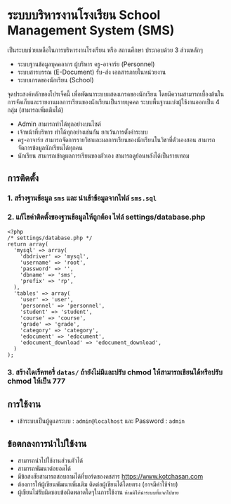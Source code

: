 # ระบบบริหารงานโรงเรียน School Management System (SMS)
เป็นระบบช่วยเหลือในการบริหารงานโรงเรียน หรือ สถานศึกษา ประกอบด้วย 3 ส่วนหลักๆ
* ระบบฐานข้อมูลบุคคลากร ผู้บริหาร ครู-อาจาร์ย (Personnel)
* ระบบสารบรรณ (E-Document) รับ-ส่ง เอกสารภายในหน่วยงาน
* ระบบเกรดของนักเรียน (School)

จุดประสงค์หลักของโปรเจ็คนี้ เพื่อพัฒนาระบบแสดงเกรดของนักเรียน โดยมีความสามารถเบื้องต้นในการจัดเก็บและรายงานผลการเรียนของนักเรียนเป็นรายบุคคล ระบบพื้นฐานแบ่งผู้ใช้งานออกเป็น 4 กลุ่ม (สามารถเพิ่มเติมได้)
* Admin สามารถทำได้ทุกอย่างบนไซต์
* เจ้าหน้าที่บริหาร ทำได้ทุกอย่างเช่นกัน ยกเว้นการตั้งค่าระบบ
* ครู-อาจาร์ย สามารถจัดการรายวิชาและผลการเรียนของนักเรียนในวิชาที่ตัวเองสอน สามารถจัดการข้อมูลนักเรียนได้ทุกคน
* นักเรียน สามารถเข้าดูผลการเรียนของตัวเอง สามารถดูย้อนหลังได้เป็นรายเทอม

## การติดตั้ง
### 1. สร้างฐานข้อมูล ```sms``` และ นำเข้าข้อมูลจากไฟล์ ```sms.sql```
### 2. แก้ไขค่าติดตั้งของฐานข้อมูลให้ถูกต้อง ไฟล์ settings/database.php

```
<?php
/* settings/database.php */
return array(
  'mysql' => array(
    'dbdriver' => 'mysql',
    'username' => 'root',
    'password' => '',
    'dbname' => 'sms',
    'prefix' => 'rp',
  ),
  'tables' => array(
    'user' => 'user',
    'personnel' => 'personnel',
    'student' => 'student',
    'course' => 'course',
    'grade' => 'grade',
    'category' => 'category',
    'edocument' => 'edocument',
    'edocument_download' => 'edocument_download',
  )
);
```


### 3. สร้างไดเร็คทอรี่ ```datas/``` ถ้ายังไม่มีและปรับ chmod ให้สามารถเขียนได้หรือปรับ chmod ให้เป็น 777

## การใช้งาน
* เข้าระบบเป็นผู้ดูแลระบบ : ```admin@localhost``` และ Password : ```admin```

## ข้อตกลงการนำไปใช้งาน
* สามารถนำไปใช้งานส่วนตัวได้
* สามารถพัฒนาต่อยอดได้
* มีข้อสงสัยสามารถสอบถามได้ที่บอร์ดของคชสาร https://www.kotchasan.com
* ต้องการให้ผู้เขียนพัฒนาเพิ่มเติม ติดต่อผู้เขียนได้โดยตรง (อาจมีค่าใช้จ่าย)
* ผู้เขียนไม่รับผิดชอบข้อผิดพลาดใดๆในการใช้งาน
```ห้ามมิให้นำระบบที่แจกไปขาย```